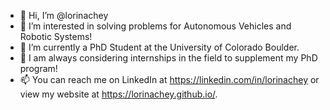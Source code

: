 - 👋 Hi, I’m @lorinachey
- 👀 I’m interested in solving problems for Autonomous Vehicles and Robotic Systems!
- 🌱 I’m currently a PhD Student at the University of Colorado Boulder.
- 💞️ I am always considering internships in the field to supplement my PhD program!
- 📫 You can reach me on LinkedIn at https://linkedin.com/in/lorinachey or view my website at https://lorinachey.github.io/.

<!---
lorinachey/lorinachey is a ✨ special ✨ repository because its `README.md` (this file) appears on your GitHub profile.
You can click the Preview link to take a look at your changes.
--->
